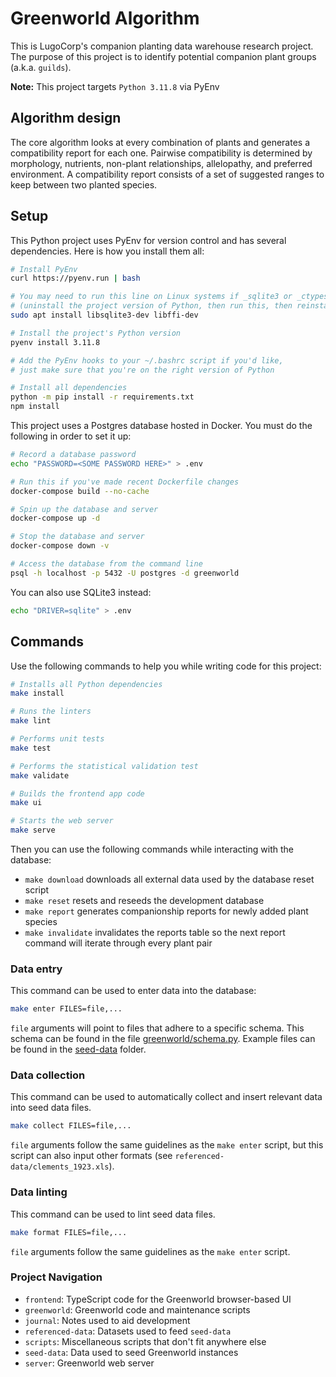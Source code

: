 # Greenworld Algorithm
This is LugoCorp's companion planting data warehouse research project.
The purpose of this project is to identify potential companion plant groups (a.k.a. `guilds`).

**Note:** This project targets `Python 3.11.8` via PyEnv

## Algorithm design
The core algorithm looks at every combination of plants and generates a compatibility report for each one.
Pairwise compatibility is determined by morphology, nutrients, non-plant relationships, allelopathy, and preferred environment.
A compatibility report consists of a set of suggested ranges to keep between two planted species.

## Setup
This Python project uses PyEnv for version control and has several dependencies.
Here is how you install them all:
```bash
# Install PyEnv
curl https://pyenv.run | bash

# You may need to run this line on Linux systems if _sqlite3 or _ctypes are missing
# (uninstall the project version of Python, then run this, then reinstall Python)
sudo apt install libsqlite3-dev libffi-dev

# Install the project's Python version
pyenv install 3.11.8

# Add the PyEnv hooks to your ~/.bashrc script if you'd like,
# just make sure that you're on the right version of Python

# Install all dependencies
python -m pip install -r requirements.txt
npm install
```

This project uses a Postgres database hosted in Docker.
You must do the following in order to set it up:
```bash
# Record a database password
echo "PASSWORD=<SOME PASSWORD HERE>" > .env

# Run this if you've made recent Dockerfile changes
docker-compose build --no-cache

# Spin up the database and server
docker-compose up -d

# Stop the database and server
docker-compose down -v

# Access the database from the command line
psql -h localhost -p 5432 -U postgres -d greenworld
```

You can also use SQLite3 instead:
```bash
echo "DRIVER=sqlite" > .env
```

## Commands
Use the following commands to help you while writing code for this project:

```bash
# Installs all Python dependencies
make install

# Runs the linters
make lint

# Performs unit tests
make test

# Performs the statistical validation test
make validate

# Builds the frontend app code
make ui

# Starts the web server
make serve
```

Then you can use the following commands while interacting with the database:

- `make download` downloads all external data used by the database reset script
- `make reset` resets and reseeds the development database
- `make report` generates companionship reports for newly added plant species
- `make invalidate` invalidates the reports table so the next report command will iterate through every plant pair

### Data entry
This command can be used to enter data into the database:

```bash
make enter FILES=file,...
```

`file` arguments will point to files that adhere to a specific schema.
This schema can be found in the file [greenworld/schema.py](./greenworld/schema.py).
Example files can be found in the [seed-data](./seed-data) folder.

### Data collection
This command can be used to automatically collect and insert relevant data into seed data files.

```bash
make collect FILES=file,...
```

`file` arguments follow the same guidelines as the `make enter` script, but this script can also input other formats (see `referenced-data/clements_1923.xls`).

### Data linting
This command can be used to lint seed data files.

```bash
make format FILES=file,...
```

`file` arguments follow the same guidelines as the `make enter` script.

### Project Navigation
- `frontend`: TypeScript code for the Greenworld browser-based UI
- `greenworld`: Greenworld code and maintenance scripts
- `journal`: Notes used to aid development
- `referenced-data`: Datasets used to feed `seed-data`
- `scripts`: Miscellaneous scripts that don't fit anywhere else
- `seed-data`: Data used to seed Greenworld instances
- `server`: Greenworld web server
